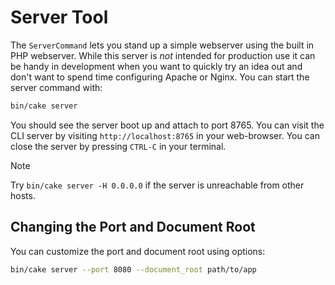 # Server Tool

The `ServerCommand` lets you stand up a simple webserver using the built in PHP
webserver. While this server is *not* intended for production use it can
be handy in development when you want to quickly try an idea out and don't want
to spend time configuring Apache or Nginx. You can start the server command with:


```bash
bin/cake server
```
You should see the server boot up and attach to port 8765. You can visit the
CLI server by visiting `http://localhost:8765`
in your web-browser. You can close the server by pressing `CTRL-C` in your
terminal.

> [!NOTE]
> Try `bin/cake server -H 0.0.0.0` if the server is unreachable from other hosts.
>
## Changing the Port and Document Root

You can customize the port and document root using options:
```bash
bin/cake server --port 8080 --document_root path/to/app
```